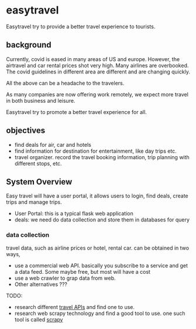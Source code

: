 # easytravel

Easytravel try to provide a better travel experience to tourists.

## background

Currently, covid is eased in many areas of US and europe. However, the airtravel and car rental prices shot very high. Many airlines are overbooked.
The covid guidelines in different area are different and are changing quickly.

All the above can be a headache to the travelers.

As many companies are now offering work remotely, we expect more travel in both business and leisure.

Easytravel try to promote a better travel experience for all.

## objectives

- find deals for air, car and hotels
- find information for destination for entertainment, like day trips etc.
- travel organizer. record the travel booking information, trip planning with different stops, etc.

## System Overview

Easy travel will have a user portal, it allows users to login, find deals, create trips and manage trips.

- User Portal: this is a typical flask web application
- deals: we need do data collection and store them in databases for query

### data collection
travel data, such as airline prices or hotel, rental car. can be obtained in two ways,
- use a commercial web API. basically you subscribe to a service and get a data feed. Some maybe free, but most will have a cost
- use a web crawler to grap data from web.
- Other alternatives ???

TODO:
- research different [travel APIs](https://rapidapi.com/blog/best-travel-apis-guide/) and find one to use. 
- research web scrapy technology and find a good tool to use. one such tool is called [scrapy](https://docs.scrapy.org/en/latest) 

